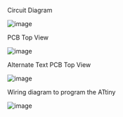 Circuit Diagram

![image](https://user-images.githubusercontent.com/12129459/131227833-0edbaa70-833b-417c-b47c-88630977a77e.png)

PCB Top View

![image](https://user-images.githubusercontent.com/12129459/131227866-fa2991ea-9a2f-4d6f-bb6f-78b2cb05e4cc.png)

Alternate Text PCB Top View

![image](https://user-images.githubusercontent.com/12129459/131227873-05063c25-f240-48d8-ae2d-441a1d43ebd4.png)

Wiring diagram to program the ATtiny 

![image](https://user-images.githubusercontent.com/12129459/131228288-d110e167-e04b-43b1-accf-412a2d745a1c.png)

